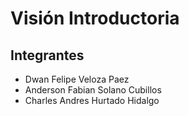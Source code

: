 # Visión Introductoria

## Integrantes

- Dwan Felipe Veloza Paez
- Anderson Fabian Solano Cubillos
- Charles Andres Hurtado Hidalgo

